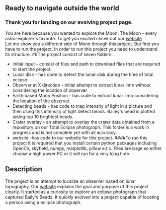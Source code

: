 ## Ready to navigate outside the world
### Thank you for landing on our evolving project page.
You are here because you wanted to explore the Moon. The Moon - every astro-explorer's favorite. To get you excited chcek out our [website](https://alyssabethl.github.io/eclipse-nav/index.html)  
Let me show you a different side of Monn through this project. But first you have to run the project.
In order to run this project you need to understand its structure. 
##The project consist of seven folders.
  * Initial input - consist of files and path to download files that are required to start the project.
  * Lunar disk - has code to detect the lunar disk during the time of total eclipse
  * Observer at X direction - initial attempt to extract lunar limb without considering the location of observer
  * Earth based Moon Position - has code to extract lunar limb considering the location of the observer.
  * Detecting beads - has code to map intensity of light in a picture and then using this intensity of light detect beads. Bailey's bead is plotted taking top 10 brightest beads.
  * Crater overlay - an attempt to overlay the crater data obtained from a repository on our Total Eclipse photograph. This folder is a work in progress and is not complete yet with all accuracy.
  * website -has code to our website for this project.
####To run this project it is required that you install certain python packages including OpenCv, skyfield, numpy, matplotlib, pillow e.t.c. Files are large so either choose a high power PC or
it will run for a very long time.
## Description
The project is an attempt to localize an observer based on lunar topography. Our [website](https://alyssabethl.github.io/eclipse-nav/index.html) explains the goal and purpose of this project clearly. 
It started as a curiosity to explore an eclipse photograph that captured Baily's Beads. It quickly evolved into a project capable of locating a person using a eclipse photograph.

